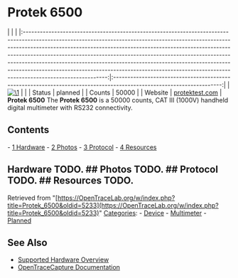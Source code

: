 # Protek 6500

| | | |:-----------------------------------------------------------------------------------------------------------------------------------------------------------------------------------------------------------------------------------------------------------------------------------------------------------------------------------------------------------------------------------------------------------------------------------------------------------------------------------------------------------------:|:--------------------------------------------------------------------------------------------------------------------:| | [![\1](../../assets/hardware/general/\2)](./File:OpenTraceLab_logo_no_text_transparent_512.png.html) | | | Status | planned | | Counts | 50000 | | Website | [protektest.com](http://www.protektest.com/ProdInfo.asp?prodId=6500) | **Protek 6500** The **Protek 6500** is a 50000 counts, CAT III (1000V) handheld digital multimeter with RS232 connectivity. 
## Contents 
\- [1 Hardware](Protek_6500.html#Hardware) \- [2 Photos](Protek_6500.html#Photos) \- [3 Protocol](Protek_6500.html#Protocol) \- [4 Resources](Protek_6500.html#Resources) 
## Hardware TODO. ## Photos TODO. ## Protocol TODO. ## Resources TODO. 
Retrieved from "[https://OpenTraceLab.org/w/index.php?title=Protek_6500&oldid=5233](https://OpenTraceLab.org/w/index.php?title=Protek_6500&oldid=5233)" 
[Categories](specialcategories-specialcategories.md): \- [Device](./Category:Device.html "Category:Device") \- [Multimeter](./Category:Multimeter.html "Category:Multimeter") \- [Planned](./Category:Planned.html "Category:Planned")

## See Also
- [Supported Hardware Overview](../supported-hardware.md)
- [OpenTraceCapture Documentation](../../opentracecapture/overview.md)
